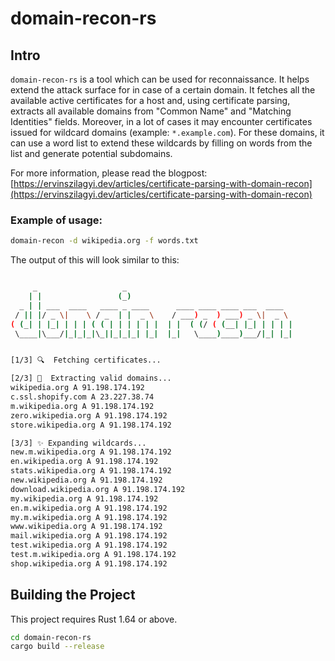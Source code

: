 # domain-recon-rs

## Intro

`domain-recon-rs` is a tool which can be used for reconnaissance. It helps extend the attack surface for in case of a
certain domain. It fetches all the available active certificates for a host and, using certificate parsing, extracts
all available domains from "Common Name" and "Matching Identities" fields.
Moreover, in a lot of cases it may encounter certificates issued for wildcard domains (example: `*.example.com`).
For these domains, it can use a word list to extend these wildcards by filling on words from the list and generate
potential subdomains.

For more information, please read the blogpost: [https://ervinszilagyi.dev/articles/certificate-parsing-with-domain-recon](https://ervinszilagyi.dev/articles/certificate-parsing-with-domain-recon)

### Example of usage:

```bash
domain-recon -d wikipedia.org -f words.txt
```

The output of this will look similar to this:

```bash

     _                   _
    | |                 (_)
  _ | | ___  ____   ____ _ ____      ____ ____ ____ ___  ____
 / || |/ _ \|    \ / _  | |  _ \    / ___) _  ) ___) _ \|  _ \
( (_| | |_| | | | ( ( | | | | | |  | |  ( (/ ( (__| |_| | | | |
 \____|\___/|_|_|_|\_||_|_|_| |_|  |_|   \____)____)___/|_| |_|


[1/3] 🔍  Fetching certificates...

[2/3] 🔗  Extracting valid domains...
wikipedia.org A 91.198.174.192
c.ssl.shopify.com A 23.227.38.74
m.wikipedia.org A 91.198.174.192
zero.wikipedia.org A 91.198.174.192
store.wikipedia.org A 91.198.174.192

[3/3] ✨ Expanding wildcards...
new.m.wikipedia.org A 91.198.174.192
en.wikipedia.org A 91.198.174.192
stats.wikipedia.org A 91.198.174.192
new.wikipedia.org A 91.198.174.192
download.wikipedia.org A 91.198.174.192
my.wikipedia.org A 91.198.174.192
en.m.wikipedia.org A 91.198.174.192
my.m.wikipedia.org A 91.198.174.192
www.wikipedia.org A 91.198.174.192
mail.wikipedia.org A 91.198.174.192
test.wikipedia.org A 91.198.174.192
test.m.wikipedia.org A 91.198.174.192
shop.wikipedia.org A 91.198.174.192
```

## Building the Project

This project requires Rust 1.64 or above.

```bash
cd domain-recon-rs
cargo build --release
```
